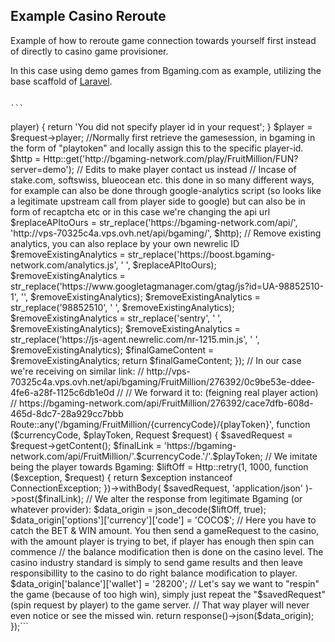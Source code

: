 ## Example Casino Reroute

Example of how to reroute game connection towards yourself first instead of directly to casino game provisioner.
  
  In this case using demo games from Bgaming.com as example, utilizing the base scaffold of [Laravel](https://github.com/laravel/laravel).

                                                                                                      
                                                                                                      
                                                                                                      
                                                                                                      
                                                                                                    ```
<?
  Route::get('/entryBgaming', function (Request $request) {

    if(!$request->player) {
      return 'You did not specify player id in your request';
    }

    $player = $request->player;
          //Normally first retrieve the gamesession, in bgaming in the form of "playtoken" and locally assign this to the specific player-id.     
    $http = Http::get('http://bgaming-network.com/play/FruitMillion/FUN?server=demo');

    // Edits to make player contact us instead
    // Incase of stake.com, softswiss, blueocean etc. this done in so many different ways, for example can also be done through google-analytics script (so looks like a legitimate upstream call from player side to google) but can also be in form of recaptcha etc or in this case we're changing the api url
          $replaceAPItoOurs = str_replace('https://bgaming-network.com/api/', 'http://vps-70325c4a.vps.ovh.net/api/bgaming/', $http);

          // Remove existing analytics, you can also replace by your own newrelic ID
          $removeExistingAnalytics = str_replace('https://boost.bgaming-network.com/analytics.js', ' ', $replaceAPItoOurs);
          $removeExistingAnalytics = str_replace('https://www.googletagmanager.com/gtag/js?id=UA-98852510-1', '', $removeExistingAnalytics);
          $removeExistingAnalytics = str_replace('98852510', ' ', $removeExistingAnalytics);
          $removeExistingAnalytics = str_replace('sentry', ' ', $removeExistingAnalytics);
          $removeExistingAnalytics = str_replace('https://js-agent.newrelic.com/nr-1215.min.js', ' ', $removeExistingAnalytics);

          $finalGameContent = $removeExistingAnalytics;

    return $finalGameContent;
  });

  // In our case we're receiving on similar link:
  // http://vps-70325c4a.vps.ovh.net/api/bgaming/FruitMillion/276392/0c9be53e-ddee-4fe6-a28f-1125c6db1e0d
  //
  // We forward it to: (feigning real player action)
  // https://bgaming-network.com/api/FruitMillion/276392/cace7dfb-608d-465d-8dc7-28a929cc7bbb
  Route::any('/bgaming/FruitMillion/{currencyCode}/{playToken}', function ($currencyCode, $playToken, Request $request) {

    $savedRequest = $request->getContent();
    $finalLink = 'https://bgaming-network.com/api/FruitMillion/'.$currencyCode.'/'.$playToken;

    // We imitate being the player towards Bgaming:
          $liftOff = Http::retry(1, 1000, function ($exception, $request) {
                  return $exception instanceof ConnectionException;
          })->withBody(
              $savedRequest, 'application/json'
          )->post($finalLink);

    // We alter the response from legitimate Bgaming (or whatever provider):
          $data_origin = json_decode($liftOff, true);
    $data_origin['options']['currency']['code'] = 'COCO$';

    // Here you have to catch the BET & WIN amount. You then send a gameRequest to the casino, with the amount player is trying to bet, if player has enough then spin can commence
    // the balance modification then is done on the casino level. The casino industry standard is simply to send game results and then leave responsibillity to the casino to do right balance modification to player.
    $data_origin['balance']['wallet'] = '28200';

    // Let's say we want to "respin" the game (because of too high win), simply just repeat the "$savedRequest" (spin request by player) to the game server.
    // That way player will never even notice or see the missed win.


   return response()->json($data_origin);
});```
